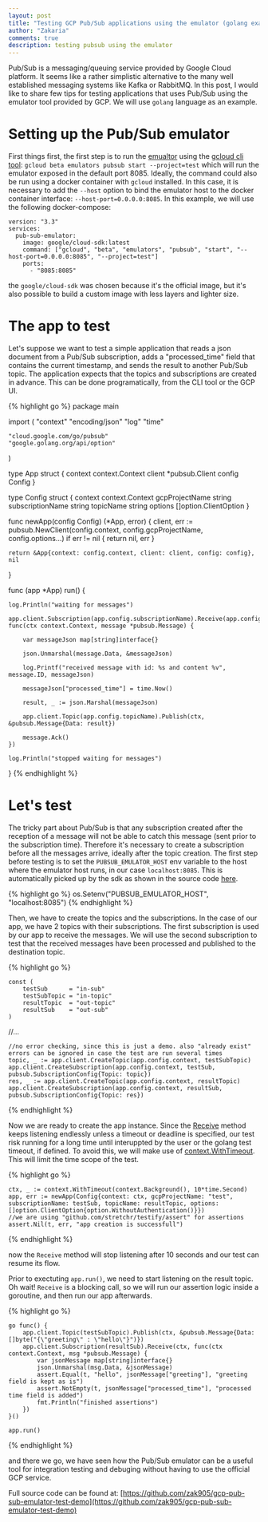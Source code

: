 ```yaml
---
layout: post
title: "Testing GCP Pub/Sub applications using the emulator (golang example)"
author: "Zakaria"
comments: true
description: testing pubsub using the emulator
---
```


Pub/Sub is a messaging/queuing service provided by Google Cloud platform. It seems like a rather simplistic alternative to the many well established messaging systems like Kafka or RabbitMQ. In this post, I would like to share few tips for testing applications that uses Pub/Sub using the emulator tool provided by GCP. We will use `golang` language as an example. 

# Setting up the Pub/Sub emulator

First things first, the first step is to run the [emualtor](https://cloud.google.com/sdk/gcloud/reference/beta/emulators/pubsub) using the [gcloud cli tool](https://cloud.google.com/sdk/gcloud): `gcloud beta emulators pubsub start --project=test` which will run the emulator exposed in the default port 8085. Ideally, the command could also be run using a docker container with `gcloud` installed. In this case, it is necessary to add the `--host` option to bind the emulator host to the docker container interface: `--host-port=0.0.0.0:8085`. In this example, we will use the following docker-compose:

```
version: "3.3"
services:
  pub-sub-emulator:
    image: google/cloud-sdk:latest
    command: ["gcloud", "beta", "emulators", "pubsub", "start", "--host-port=0.0.0.0:8085", "--project=test"]
    ports:
      - "8085:8085"
```

the `google/cloud-sdk` was chosen because it's the official image, but it's also possible to build a custom image with less layers and lighter size. 

# The app to test

Let's suppose we want to test a simple application that reads a json document from a Pub/Sub subscription, adds a "processed_time" field that contains the current timestamp, and sends the result to another Pub/Sub topic. The application expects that the topics and subscriptions are created in advance. This can be done programatically, from the CLI tool or the GCP UI.    

{% highlight go  %}
package main

import (
	"context"
	"encoding/json"
	"log"
	"time"

	"cloud.google.com/go/pubsub"
	"google.golang.org/api/option"
)

type App struct {
	context context.Context
	client  *pubsub.Client
	config  Config
}

type Config struct {
	context          context.Context
	gcpProjectName   string
	subscriptionName string
	topicName        string
	options          []option.ClientOption
}

func newApp(config Config) (*App, error) {
	client, err := pubsub.NewClient(config.context, config.gcpProjectName, config.options...)
	if err != nil {
		return nil, err
	}

	return &App{context: config.context, client: client, config: config}, nil
}

func (app *App) run() {

	log.Println("waiting for messages")

	app.client.Subscription(app.config.subscriptionName).Receive(app.config.context, func(ctx context.Context, message *pubsub.Message) {

		var messageJson map[string]interface{}

		json.Unmarshal(message.Data, &messageJson)

		log.Printf("received message with id: %s and content %v", message.ID, messageJson)

		messageJson["processed_time"] = time.Now()

		result, _ := json.Marshal(messageJson)

		app.client.Topic(app.config.topicName).Publish(ctx, &pubsub.Message{Data: result})

		message.Ack()
	})

	log.Println("stopped waiting for messages")
}
{% endhighlight %}

# Let's test

The tricky part about Pub/Sub is that any subscription created after the reception of a message will not be able to catch this message (sent prior to the subscription time). Therefore it's necessary to create a subscription before all the messages arrive, ideally after the topic creation. The first step before testing is to set the `PUBSUB_EMULATOR_HOST` env variable to the host where the emulator host runs, in our case `localhost:8085`. This is automatically picked up by the sdk as shown in the source code [here](https://github.com/googleapis/google-cloud-go/blob/master/pubsub/pubsub.go#L58).

{% highlight go  %}
os.Setenv("PUBSUB_EMULATOR_HOST", "localhost:8085")
{% endhighlight %}

Then, we have to create the topics and the subscriptions. In the case of our app, we have 2 topics with their subscriptions. The first subscription is used by our app to receive the messages. We will use the second subscription to test that the received messages have been processed and published to the destination topic. 

{% highlight go  %}

	const (
		testSub      = "in-sub"
		testSubTopic = "in-topic"
		resultTopic  = "out-topic"
		resultSub    = "out-sub"
	)

   //...

	//no error checking, since this is just a demo. also "already exist" errors can be ignored in case the test are run several times
	topic, _ := app.client.CreateTopic(app.config.context, testSubTopic)
	app.client.CreateSubscription(app.config.context, testSub, pubsub.SubscriptionConfig{Topic: topic})
	res, _ := app.client.CreateTopic(app.config.context, resultTopic)
	app.client.CreateSubscription(app.config.context, resultSub, pubsub.SubscriptionConfig{Topic: res})

{% endhighlight %}

Now we are ready to create the app instance. Since the [Receive](https://pkg.go.dev/cloud.google.com/go/pubsub?tab=doc#Subscription.Receive) method keeps listening endlessly unless a timeout or deadline is specified, our test risk running for a long time until interuppted by the user or the golang test timeout, if defined. To avoid this, we will make use of [context.WithTimeout](https://pkg.go.dev/context?tab=doc#example-WithTimeout). This will limit the time scope of the test.

{% highlight go  %}

	ctx, _ := context.WithTimeout(context.Background(), 10*time.Second)
	app, err := newApp(Config{context: ctx, gcpProjectName: "test", subscriptionName: testSub, topicName: resultTopic, options: []option.ClientOption{option.WithoutAuthentication()}})
	//we are using "github.com/stretchr/testify/assert" for assertions
	assert.Nil(t, err, "app creation is successfull")

{% endhighlight %}

now the `Receive` method will stop listening after 10 seconds and our test can resume its flow.

Prior to exectuting `app.run()`, we need to start listening on the result topic. Oh wait! `Receive` is a blocking call, so we will run our assertion logic inside a goroutine, and then run our app afterwards.

{% highlight go  %}

	go func() {
		app.client.Topic(testSubTopic).Publish(ctx, &pubsub.Message{Data: []byte("{\"greeting\" : \"hello\"}")})
		app.client.Subscription(resultSub).Receive(ctx, func(ctx context.Context, msg *pubsub.Message) {
			var jsonMessage map[string]interface{}
			json.Unmarshal(msg.Data, &jsonMessage)
			assert.Equal(t, "hello", jsonMessage["greeting"], "greeting field is kept as is")
			assert.NotEmpty(t, jsonMessage["processed_time"], "processed time field is added")
			fmt.Println("finished assertions")
		})
	}()

	app.run()

{% endhighlight %}

and there we go, we have seen how the Pub/Sub emulator can be a useful tool for integration testing and debuging without having to use the official GCP service.

Full source code can be found at: [https://github.com/zak905/gcp-pub-sub-emulator-test-demo](https://github.com/zak905/gcp-pub-sub-emulator-test-demo)